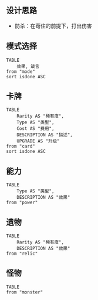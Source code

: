 ## 设计思路

- 防杀：在苟住的前提下，打出伤害

## 模式选择

```dataview
TABLE
	效果, 箴言
from "mode"
sort isdone ASC
```

## 卡牌

```dataview
TABLE 
	Rarity AS "稀有度",
	Type AS "类型",
	Cost AS "费用",
	DESCRIPTION AS "描述",
	UPGRADE AS "升级"
from "card"
sort isdone ASC
```


## 能力

```dataview
TABLE 
	Type AS "类型",
	DESCRIPTION AS "效果"
from "power"
```


## 遗物

```dataview
TABLE 
	Rarity AS "稀有度",
	DESCRIPTION AS "效果"
from "relic"
```


## 怪物

```dataview
TABLE 
from "monster"
```


